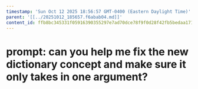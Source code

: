 ```yaml
---
timestamp: 'Sun Oct 12 2025 18:56:57 GMT-0400 (Eastern Daylight Time)'
parent: '[[../20251012_185657.f6abab04.md]]'
content_id: ffb8bc345331f05916390355297e7ad70dce78f9f0d28f42fb5bedaa1714e5e8
---
```


# prompt: can you help me fix the new dictionary concept and make sure it only takes in one argument?
